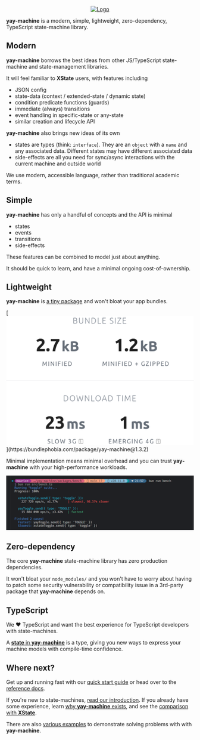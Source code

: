 <p align="center">
  <a href="https://yay-machine.js.org/"><img src="https://github.com/user-attachments/assets/dcc997ee-faa8-465a-9ddf-3682b87ebb4e" alt="Logo"></a>
</p>

**yay-machine** is a modern, simple, lightweight, zero-dependency, TypeScript state-machine library.

## Modern

**yay-machine** borrows the best ideas from other JS/TypeScript state-machine and state-management libraries.

It will feel familiar to **XState** users, with features including

- JSON config
- state-data (context / extended-state / dynamic state)
- condition predicate functions (guards)
- immediate (always) transitions
- event handling in specific-state or any-state
- similar creation and lifecycle API

**yay-machine** also brings new ideas of its own

- states are types (think: `interface`). They are an `object` with a `name` and any associated data. Different states may have different associated data
- side-effects are all you need for sync/async interactions with the current machine and outside world

We use modern, accessible language, rather than traditional academic terms.

## Simple

**yay-machine** has only a handful of concepts and the API is minimal

- states
- events
- transitions
- side-effects

These features can be combined to model just about anything.

It should be quick to learn, and have a minimal ongoing cost-of-ownership.

## Lightweight

**yay-machine** is [a tiny package](https://bundlephobia.com/package/yay-machine@1.3.2) and won't bloat your app bundles.

[![yay-machine bundlephobia stats](./assets/bundlephobia-yay-machine.png "https://bundlephobia.com/package/yay-machine@1.3.2")](https://bundlephobia.com/package/yay-machine@1.3.2)

Minimal implementation means minimal overhead and you can trust **yay-machine** with your high-performance workloads.

[![bench tests](./assets/bench.png)](https://github.com/maurice/yay-machine/blob/main/packages/bench/src/bench.ts)

## Zero-dependency

The core **yay-machine** state-machine library has zero production dependencies.

It won't bloat your `node_modules/` and you won't have to worry about having to patch some security vulnerability or compatibility issue in a 3rd-party package that **yay-machine** depends on.

## TypeScript

We ❤️ TypeScript and want the best experience for TypeScript developers with state-machines.

A [**state** in **yay-machine**](./reference/state.md) is a type, giving you new ways to express your machine models with compile-time confidence.

## Where next?

Get up and running fast with our [quick start guide](./quick-start.md) or head over to the [reference docs](./reference/state.md).

If you're new to state-machines, [read our introduction](./articles/why-state-machines.md). If you already have some experience, learn [why **yay-machine** exists](./articles/why-yay-machine.md), and see the [comparison with **XState**](./articles/vs-xstate.md).

There are also [various examples](./examples/toggle.md) to demonstrate solving problems with with **yay-machine**.
